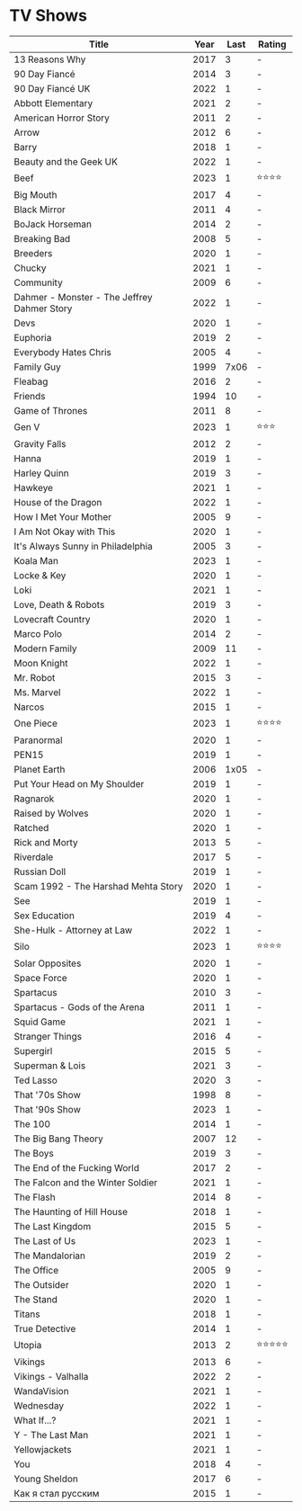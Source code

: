 # TV Shows

|Title|Year|Last|Rating|
|---|---|---|---|
|13 Reasons Why|2017|3|-|
|90 Day Fiancé|2014|3|-|
|90 Day Fiancé UK|2022|1|-|
|Abbott Elementary|2021|2|-|
|American Horror Story|2011|2|-|
|Arrow|2012|6|-|
|Barry|2018|1|-|
|Beauty and the Geek UK|2022|1|-|
|Beef|2023|1|⭐⭐⭐⭐|
|Big Mouth|2017|4|-|
|Black Mirror|2011|4|-|
|BoJack Horseman|2014|2|-|
|Breaking Bad|2008|5|-|
|Breeders|2020|1|-|
|Chucky|2021|1|-|
|Community|2009|6|-|
|Dahmer - Monster - The Jeffrey Dahmer Story|2022|1|-|
|Devs|2020|1|-|
|Euphoria|2019|2|-|
|Everybody Hates Chris|2005|4|-|
|Family Guy|1999|7x06|-|
|Fleabag|2016|2|-|
|Friends|1994|10|-|
|Game of Thrones|2011|8|-|
|Gen V|2023|1|⭐⭐⭐|
|Gravity Falls|2012|2|-|
|Hanna|2019|1|-|
|Harley Quinn|2019|3|-|
|Hawkeye|2021|1|-|
|House of the Dragon|2022|1|-|
|How I Met Your Mother|2005|9|-|
|I Am Not Okay with This|2020|1|-|
|It's Always Sunny in Philadelphia|2005|3|-|
|Koala Man|2023|1|-|
|Locke & Key|2020|1|-|
|Loki|2021|1|-|
|Love, Death & Robots|2019|3|-|
|Lovecraft Country|2020|1|-|
|Marco Polo|2014|2|-|
|Modern Family|2009|11|-|
|Moon Knight|2022|1|-|
|Mr. Robot|2015|3|-|
|Ms. Marvel|2022|1|-|
|Narcos|2015|1|-|
|One Piece|2023|1|⭐⭐⭐⭐|
|Paranormal|2020|1|-|
|PEN15|2019|1|-|
|Planet Earth|2006|1x05|-|
|Put Your Head on My Shoulder|2019|1|-|
|Ragnarok|2020|1|-|
|Raised by Wolves|2020|1|-|
|Ratched|2020|1|-|
|Rick and Morty|2013|5|-|
|Riverdale|2017|5|-|
|Russian Doll|2019|1|-|
|Scam 1992 - The Harshad Mehta Story|2020|1|-|
|See|2019|1|-|
|Sex Education|2019|4|-|
|She-Hulk - Attorney at Law|2022|1|-|
|Silo|2023|1|⭐⭐⭐⭐|
|Solar Opposites|2020|1|-|
|Space Force|2020|1|-|
|Spartacus|2010|3|-|
|Spartacus - Gods of the Arena|2011|1|-|
|Squid Game|2021|1|-|
|Stranger Things|2016|4|-|
|Supergirl|2015|5|-|
|Superman & Lois|2021|3|-|
|Ted Lasso|2020|3|-|
|That '70s Show|1998|8|-|
|That '90s Show|2023|1|-|
|The 100|2014|1|-|
|The Big Bang Theory|2007|12|-|
|The Boys|2019|3|-|
|The End of the Fucking World|2017|2|-|
|The Falcon and the Winter Soldier|2021|1|-|
|The Flash|2014|8|-|
|The Haunting of Hill House|2018|1|-|
|The Last Kingdom|2015|5|-|
|The Last of Us|2023|1|-|
|The Mandalorian|2019|2|-|
|The Office|2005|9|-|
|The Outsider|2020|1|-|
|The Stand|2020|1|-|
|Titans|2018|1|-|
|True Detective|2014|1|-|
|Utopia|2013|2|⭐⭐⭐⭐⭐|
|Vikings|2013|6|-|
|Vikings - Valhalla|2022|2|-|
|WandaVision|2021|1|-|
|Wednesday|2022|1|-|
|What If...?|2021|1|-|
|Y - The Last Man|2021|1|-|
|Yellowjackets|2021|1|-|
|You|2018|4|-|
|Young Sheldon|2017|6|-|
|Как я стал русским|2015|1|-|
